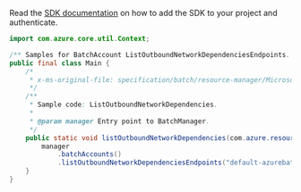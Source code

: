Read the [SDK documentation](https://github.com/Azure/azure-sdk-for-java/blob/azure-resourcemanager-batch_1.0.0/sdk/batch/azure-resourcemanager-batch/README.md) on how to add the SDK to your project and authenticate.

```java
import com.azure.core.util.Context;

/** Samples for BatchAccount ListOutboundNetworkDependenciesEndpoints. */
public final class Main {
    /*
     * x-ms-original-file: specification/batch/resource-manager/Microsoft.Batch/stable/2022-01-01/examples/BatchAccountListOutboundNetworkDependenciesEndpoints.json
     */
    /**
     * Sample code: ListOutboundNetworkDependencies.
     *
     * @param manager Entry point to BatchManager.
     */
    public static void listOutboundNetworkDependencies(com.azure.resourcemanager.batch.BatchManager manager) {
        manager
            .batchAccounts()
            .listOutboundNetworkDependenciesEndpoints("default-azurebatch-japaneast", "sampleacct", Context.NONE);
    }
}
```
